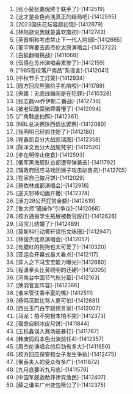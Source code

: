 
1. [张小斐张嘉倪终于联手了]-[1412519]
1. [这才是夜色尚浅真正的结局吧]-[1412595]
1. [2023国庆花坛容颜初现]-[1412879]
1. [林陆骁说我就是喜欢南初]-[1412743]
1. [英首相称考虑禁止下一代人购烟]-[1412665]
1. [董宇辉要去周杰伦太原演唱会]-[1412722]
1. [白狐翻唱挑战]-[1411068]
1. [伍佰在苏州演唱会累惨了]-[1412159]
1. [“985高校落户南昌”系谣言]-[1412041]
1. [中秋节手工灯笼]-[1412934]
1. [园方回应熊猫捡手机啃咬]-[1411789]
1. [央媒：无底线婚闹是在犯罪]-[1410328]
1. [张志磊vs乔伊斯二番战]-[1412736]
1. [被老坛酸菜猪蹄香懵了]-[1412094]
1. [广角鞋底拍照]-[1412361]
1. [NBL总决赛陕西信达罢赛]-[1412080]
1. [我明明已经抓住她了]-[1412180]
1. [程鑫凯百分大战凯瑞图]-[1412358]
1. [陈泽文百分大战施梵宇]-[1412520]
1. [李在明停止绝食]-[1412593]
1. [俄军黑海舰队总部遭导弹袭击]-[1411792]
1. [镇政府回应马戏团狮子攻击驯兽员]-[1412705]
1. [在家自己做月饼]-[1412029]
1. [蔡依林成都演唱会]-[1412918]
1. [逆天邪神动画开播]-[1412374]
1. [活力28公开打赏金额]-[1412619]
1. [鲁大师“骚操作”引争议]-[1412068]
1. [校方通报学生拓展被教官殴打]-[1412626]
1. [马宝儿结婚了]-[1412489]
1. [莫斯科行动黄轩误伤文咏珊]-[1412947]
1. [林俊杰北京演唱会]-[1412057]
1. [有腮红的狗狗也太可爱了]-[1410320]
1. [亚运会开幕式最大看点]-[1412117]
1. [异人之下冯宝宝能力曝光]-[1412680]
1. [程潇拳头比黄晓明的还硬]-[1412005]
1. [河南台中国节气秋分篇]-[1412163]
1. [焕羽官宣阵容]-[1412366]
1. [谁来管住春半夏的嘴]-[1412511]
1. [杨鸣沉默比骂人更可怕]-[1412681]
1. [西出玉门白宇跳预言家]-[1412007]
1. [马龙：拍不完根本拍不完]-[1412373]
1. [宿舍自制冰皮月饼]-[1411844]
1. [王栎鑫误入赛场被暴打]-[1411767]
1. [韩庚妈妈本色出演前任4]-[1412357]
1. [周杰伦演唱会的后劲有多大]-[1411950]
1. [校方回应保安和女子发生争执]-[1412475]
1. [奢香夫人的受众有多广]-[1411872]
1. [九月底要听九月底]-[1411578]
1. [中国军舰救助菲律宾渔民]-[1412407]
1. [薛之谦来广州变包租公了]-[1412375]